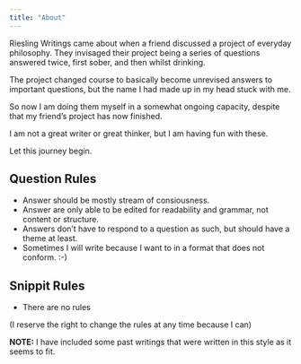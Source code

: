 ```yaml
---
title: "About"
---
```


Riesling Writings came about when a friend discussed a project of everyday philosophy. They invisaged their project being a series of questions answered twice, first sober, and then whilst drinking.

The project changed course to basically become unrevised answers to important questions, but the name I had made up in my head stuck with me.

So now I am doing them myself in a somewhat ongoing capacity, despite that my friend’s project has now finished.

I am not a great writer or great thinker, but I am having fun with these.

Let this journey begin.

## Question Rules
- Answer should be mostly stream of consiousness.
- Answer are only able to be edited for readability and grammar, not content or structure.
- Answers don’t have to respond to a question as such, but should have a theme at least.
- Sometimes I will write because I want to in a format that does not conform. :-)


## Snippit Rules
- There are no rules

(I reserve the right to change the rules at any time because I can)


**NOTE:** I have included some past writings that were written in this style as it seems to fit.

